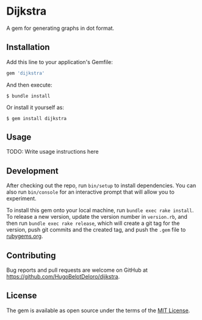 # Dijkstra

A gem for generating graphs in dot format.

## Installation

Add this line to your application's Gemfile:

```ruby
gem 'dijkstra'
```

And then execute:

    $ bundle install

Or install it yourself as:

    $ gem install dijkstra

## Usage

TODO: Write usage instructions here

## Development

After checking out the repo, run `bin/setup` to install dependencies. You can also run `bin/console` for an interactive prompt that will allow you to experiment.

To install this gem onto your local machine, run `bundle exec rake install`. To release a new version, update the version number in `version.rb`, and then run `bundle exec rake release`, which will create a git tag for the version, push git commits and the created tag, and push the `.gem` file to [rubygems.org](https://rubygems.org).

## Contributing

Bug reports and pull requests are welcome on GitHub at https://github.com/HugoBelotDeloro/dijkstra.

## License

The gem is available as open source under the terms of the [MIT License](https://opensource.org/licenses/MIT).
